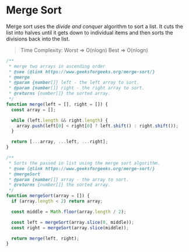 # Merge Sort

Merge sort uses the _divide and conquer_ algorithm to sort a list. It cuts the list into halves until it gets down to individual items and then sorts the divisions back into the list.

> Time Complexity:
> Worst => O(nlogn)
> Best => O(nlogn)

```js
/**
 * merge two arrays in ascending order
 * @see {@link https://www.geeksforgeeks.org/merge-sort/}
 * @merge
 * @param {number[]} left - the left array to sort.
 * @param {number[]} right - the right array to sort.
 * @returns {number[]} the sorted array.
 */
function merge(left = [], right = []) {
  const array = [];

  while (left.length && right.length) {
    array.push(left[0] < right[0] ? left.shift() : right.shift());
  }

  return [...array, ...left, ...right];
}

/**
 * Sorts the passed in list using the merge sort algorithm.
 * @see {@link https://www.geeksforgeeks.org/merge-sort/}
 * @mergeSort
 * @param {number[]} array - the array to sort.
 * @returns {number[]} the sorted array.
 */
function mergeSort(array = []) {
  if (array.length < 2) return array;

  const middle = Math.floor(array.length / 2);

  const left = mergeSort(array.slice(0, middle));
  const right = mergeSort(array.slice(middle));

  return merge(left, right);
}
```
